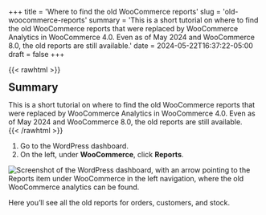 +++
title = 'Where to find the old WooCommerce reports'
slug = 'old-woocommerce-reports'
summary = 'This is a short tutorial on where to find the old WooCommerce reports that were replaced by WooCommerce Analytics in WooCommerce 4.0. Even as of May 2024 and WooCommerce 8.0, the old reports are still available.'
date = 2024-05-22T16:37:22-05:00
draft = false
+++

{{< rawhtml >}}
<div class="rounded-lg px-8 py-8 bg-[#804D79E3] text-gray-50 text-lg">
	<h2 class="text-gray-50" style="margin-top: 0; margin-bottom: 0.6rem;">Summary</h2>
	<p style="margin-bottom: 0;">This is a short tutorial on where to find the old WooCommerce reports that were replaced by WooCommerce Analytics in WooCommerce 4.0. Even as of May 2024 and WooCommerce 8.0, the old reports are still available.</p>
</div>
{{< /rawhtml >}}

1. Go to the WordPress dashboard.
2. On the left, under **WooCommerce**, click **Reports**.

![Screenshot of the WordPress dashboard, with an arrow pointing to the Reports item under WooCommerce in the left navigation, where the old WooCommerce analytics can be found.](/blog/old-woocommerce-reports/reports.webp)

Here you’ll see all the old reports for orders, customers, and stock.
